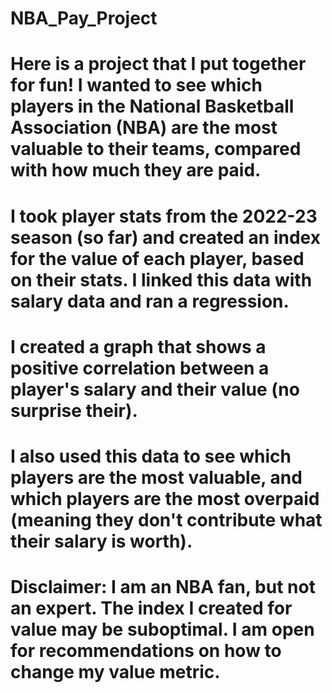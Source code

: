 # NBA_Pay_Project

# Here is a project that I put together for fun! I wanted to see which players in the National Basketball Association (NBA) are the most valuable to their teams, compared with how much they are paid. 
# I took player stats from the 2022-23 season (so far) and created an index for the value of each player, based on their stats. I linked this data with salary data and ran a regression. 
# I created a graph that shows a positive correlation between a player's salary and their value (no surprise their). 
# I also used this data to see which players are the most valuable, and which players are the most overpaid (meaning they don't contribute what their salary is worth).
# Disclaimer: I am an NBA fan, but not an expert. The index I created for value may be suboptimal. I am open for recommendations on how to change my value metric.
